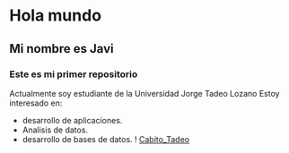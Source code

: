 # Hola mundo
## Mi nombre es Javi
### Este es mi primer repositorio
Actualmente soy estudiante de la Universidad Jorge Tadeo Lozano
Estoy interesado en:
* desarrollo de aplicaciones.
* Analisis de datos.
* desarrollo de bases de datos.
! [Cabito_Tadeo](https://images.app.goo.gl/GRYhmAEBF67c1FRFA)
